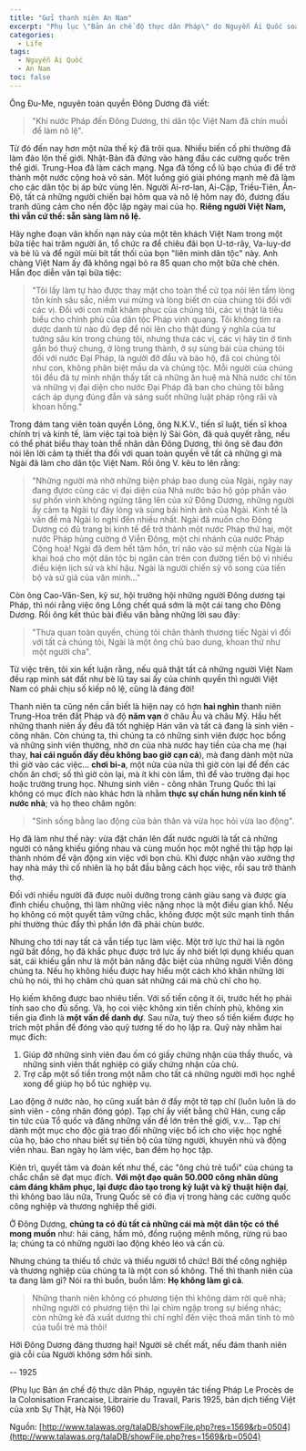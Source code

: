 ```yaml
---
title: "Gửi thanh niên An Nam"
excerpt: "Phụ lục \"Bản án chế độ thực dân Pháp\" do Nguyễn Ái Quốc soạn thảo năm 1925."
categories:
  - Life
tags: 
  - Nguyễn Ái Quốc
  - An Nam
toc: false
---
```


Ông Đu-Me, nguyên toàn quyền Đông Dương đã viết: 

> "Khi nước Pháp đến Đông Dương, thì dân tộc Việt Nam đã chín muồi để làm nô lệ". 

Từ đó đến nay hơn một nửa thế kỷ đã trôi qua. Nhiều biến cố phi thường đã làm đảo lộn thế giới. Nhật-Bản đã đứng vào hàng đầu các cường quốc trên thể giới. Trung-Hoa đã làm cách mạng. Nga đã tống cổ lũ bạo chúa đi để trở thành một nước cộng hoà vô sản. Một luồng gió giải phóng mạnh mẽ đã làm cho các dân tộc bị áp bức vùng lên. Người Ai-rơ-lan, Ai-Cập, Triều-Tiên, Ấn-Độ, tất cả những người chiến bại hôm qua và nô lệ hôm nay đó, đương đấu tranh dũng cảm cho nền độc lập ngày mai của họ. **Riêng người Việt Nam, thì vẫn cứ thế: sẵn sàng làm nô lệ.**


Hãy nghe đoạn văn khốn nạn này của một tên khách Việt Nam trong một bữa tiệc hai trăm người ăn, tổ chức ra để chiêu đãi bọn U-tơ-rây, Va-luy-dơ và bè lũ và để ngửi mùi bít tất thối của bọn "liên minh dân tộc" này. Anh chàng Việt Nam ấy đã không ngại bỏ ra 85 quan cho một bữa chè chén. Hắn đọc diễn văn tại bữa tiệc: 

> "Tôi lấy làm tự hào được thay mặt cho toàn thể cử tọa nói lên tấm lòng tôn kính sâu sắc, niềm vui mừng và lòng biết ơn của chúng tôi đối với các vị. Đối với con mắt khâm phục của chúng tôi, các vị thật là tiêu biểu cho chính phủ của dân tộc Pháp vinh quang. Tôi không tìm ra dược danh từ nào đủ đẹp để nói lên cho thật đúng ý nghĩa của tư tưởng sâu kín trong chúng tôi, nhưng thưa các vị, các vị hãy tin ở tình gắn bó thuỷ chung, ở lòng trung thành, ở sự sùng bái của chúng tôi đối với nước Đại Pháp, là người đỡ đầu và bảo hộ, đã coi chúng tôi như con, không phân biệt mầu da và chủng tộc. Mỗi người của chúng tôi đều đã tự mình nhận thấy tất cả những ân huệ mà Nhà nước chí tôn và những vị đại diện cho nước Đại Pháp đã ban cho chúng tôi bằng cách áp dụng đúng đắn và sáng suốt những luật pháp rộng rãi và khoan hồng."


Trong đám tang viên toàn quyền Lông, ông N.K.V., tiến sĩ luật, tiến sĩ khoa chính trị và kinh tế, làm việc tại toà biện lý Sài Gòn, đã quả quyết rằng, nếu có thể phát biểu thay toàn thể nhân dân Đông Dương, thì ông sẽ đau đớn nói lên lời cảm tạ thiết tha đối với quan toàn quyền về tất cả những gì mà Ngài đã làm cho dân tộc Việt Nam. Rồi ông V. kêu to lên rằng: 

> "Những người mà nhờ những biện pháp bao dung của Ngài, ngày nay đang đựơc cùng các vị đại diện của Nhà nước bảo hộ góp phần vào sự phồn vinh không ngừng tăng lên của xứ Đông Dương, những người ấy cảm tạ Ngài tự đáy lòng và sùng bái hình ảnh của Ngài. Kinh tế là vấn đề mà Ngài lo nghĩ đến nhiều nhất. Ngài đã muốn cho Đông Dương có đủ trang bị kinh tế để trở thành một nước Pháp thứ hai, một nước Pháp hùng cường ở Viễn Đông, một chi nhánh của nước Pháp Cộng hoà! Ngài đã đem hết tâm hồn, trí não vào sứ mệnh của Ngài là khai hoá cho một dân tộc bị ngăn cản trên con đường tiến bộ vì nhiều điều kiện lịch sử và khí hậu. Ngài là người chiến sỹ vô song của tiến bộ và sứ giả của văn minh..." 


Còn ông Cao-Văn-Sen, kỹ sư, hội trưởng hội những người Đông dương tại Pháp, thì nói rằng việc ông Lông chết quá sớm là một cái tang cho Đông Dương. Rồi ông kết thúc bài điếu văn bằng những lời sau đây: 

> "Thưa quan toàn quyền, chúng tôi chân thành thương tiếc Ngài vì đối với tất cả chúng tôi, Ngài là một ông chủ bao dung, khoan thứ như một người cha". 

Từ việc trên, tôi xin kết luận rằng, nếu quả thật tất cả những người Việt Nam đều rạp mình sát đất như bè lũ tay sai ấy của chính quyền thì người Việt Nam có phải chịu số kiếp nô lệ, cũng là đáng đời! 


Thanh niên ta cũng nên cần biết là hiện nay có hơn **hai nghìn** thanh niên Trung-Hoa trên đất Pháp và độ **năm vạn** ở châu Âu và châu Mỹ. Hầu hết những thanh niên ấy đều đã tốt nghiệp Hán văn và tất cả đang là sinh viên - công nhân. Còn chúng ta, thì chúng ta có những sinh viên được học bổng và những sinh viên thường, nhờ ơn của nhà nước hay tiền của cha mẹ (hại thay, **hai cái nguồn đấy đều không bao giờ cạn cả**), mà đang dành một nửa thì giờ vào các việc... **chơi bi-a**, một nửa của nửa thì giờ còn lại để đến các chốn ăn chơi; số thì giờ còn lại, mà ít khi còn lắm, thì để vào trường đại học hoặc trường trung học. Nhưng sinh viên - công nhân Trung Quốc thì lại không có mục đích nào khác hơn là nhằm **thực sự chấn hưng nền kinh tế nước nhà**; và họ theo châm ngôn: 

> "Sinh sống bằng lao động của bản thân và vừa học hỏi vừa lao động". 

Họ đã làm như thế này: vừa đặt chân lên đất nước người là tất cả những người có năng khiếu giống nhau và cùng muốn học một nghề thì tập hợp lại thành nhóm để vận động xin việc với bọn chủ. Khi được nhận vào xưởng thợ hay nhà máy thì cố nhiên là họ bắt đầu bằng cách học việc, rồi sau trở thành thợ. 

Đối với nhiều người đã được nuôi dưỡng trong cảnh giàu sang và được gia đình chiều chuộng, thì làm những viêc nặng nhọc là một điều gian khổ. Nếu họ không có một quyết tâm vững chắc, không được một sức mạnh tinh thần phi thường thúc đẩy thì phần lớn đã phải chùn bước. 

Nhưng cho tới nay tất cả vẫn tiếp tục làm việc. Một trở lực thứ hai là ngôn ngữ bất đồng, họ đã khắc phục được trở lực ấy nhờ biết lợi dụng khiếu quan sát, cái khiếu gần như là một bản năng đặc biệt của những người Viễn đông chúng ta. Nếu họ không hiểu được hay hiểu một cách khó khăn những lời chủ họ nói, thì họ chăm chú quan sát những cái mà chủ chỉ cho họ. 


Họ kiếm không được bao nhiêu tiền. Với số tiền công ít ỏi, trước hết họ phải tính sao cho đủ sống. Và, họ coi việc không xin tiền chính phủ, không xin tiền gia đình là **một vấn đề danh dự**. Sau nữa, tuỳ theo số tiền kiếm được họ trích một phần để đóng vào quỹ tương tế do họ lập ra. Quỹ này nhằm hai mục đích: 
1. Giúp đỡ những sinh viên đau ốm có giấy chứng nhận của thầy thuốc, và những sinh viên thất nghiệp có giấy chứng nhận của chủ.
2. Trợ cấp một số tiền trong một năm cho tất cả những người mới học nghề xong để giúp họ bổ túc nghiệp vụ. 


Lao động ở nước nào, họ cũng xuất bản ở đấy một tờ tạp chí (luôn luôn là do sinh viên - công nhân đóng góp). Tạp chí ấy viết bằng chữ Hán, cung cấp tin tức của Tổ quốc và đăng những vấn đề lớn trên thế giới, v.v... Tạp chí dành một mục cho độc giả trao đổi những việc bổ ích cho việc học nghề của họ, báo cho nhau biết sự tiến bộ của từng người, khuyên nhủ và động viên nhau. Ban ngày họ làm việc, ban đêm họ học tập. 


Kiên trì, quyết tâm và đoàn kết như thế, các "ông chủ trẻ tuổi" của chúng ta chắc chắn sẽ đạt mục đích. **Với một đạo quân 50.000 công nhân dũng cảm đáng khâm phục, lại được đào tạo trong kỷ luật và kỹ thuật hiện đại**, thì không bao lâu nữa, Trung Quốc sẽ có địa vị trong hàng các cường quốc công nghiệp và thương nghiệp thế giới. 


Ở Đông Dương, **chúng ta có đủ tất cả những cái mà một dân tộc có thể mong muốn** như: hải cảng, hầm mỏ, đồng ruộng mênh mông, rừng rú bao la; chúng ta có những người lao động khéo léo và cần cù. 


Nhưng chúng ta thiếu tổ chức và thiếu người tổ chức! Bởi thế công nghiệp và thương nghiệp của chúng ta là một con số không. Thế thì thanh niên của ta đang làm gì? Nói ra thì buồn, buồn lắm: **Họ không làm gì cả**. 

> Những thanh niên không có phương tiện thì không dám rời quê nhà; những người có phương tiện thì lại chìm ngập trong sự biếng nhác; còn những kẻ đã xuất dương thì chỉ nghĩ đến việc thoả mãn tính tò mò của tuổi trẻ mà thôi! 


Hỡi Đông Dương đáng thương hại! Người sẽ chết mất, nếu đám thanh niên già cỗi của Người không sớm hồi sinh. 

-- 1925 

(Phụ lục Bản án chế độ thực dân Pháp, nguyên tác tiếng Pháp Le Procès de la Colonisation Francaise, Librairie du Travail, Paris 1925, bản dịch tiếng Việt của xnb Sự Thật, Hà Nội 1960) 

Nguồn: [http://www.talawas.org/talaDB/showFile.php?res=1569&rb=0504](http://www.talawas.org/talaDB/showFile.php?res=1569&rb=0504)